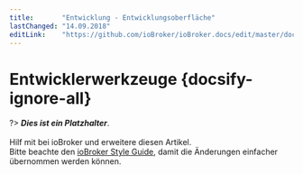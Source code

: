 ```yaml
---
title:       "Entwicklung - Entwicklungsoberfläche"
lastChanged: "14.09.2018"
editLink:    "https://github.com/ioBroker/ioBroker.docs/edit/master/docs/dev/ide.md"
---
```


# Entwicklerwerkzeuge {docsify-ignore-all}

?> ***Dies ist ein Platzhalter***. 
   <br><br>
   Hilf mit bei ioBroker und erweitere diesen Artikel.  
   Bitte beachte den [ioBroker Style Guide](appendix/style_guide), 
   damit die Änderungen einfacher übernommen werden können.

